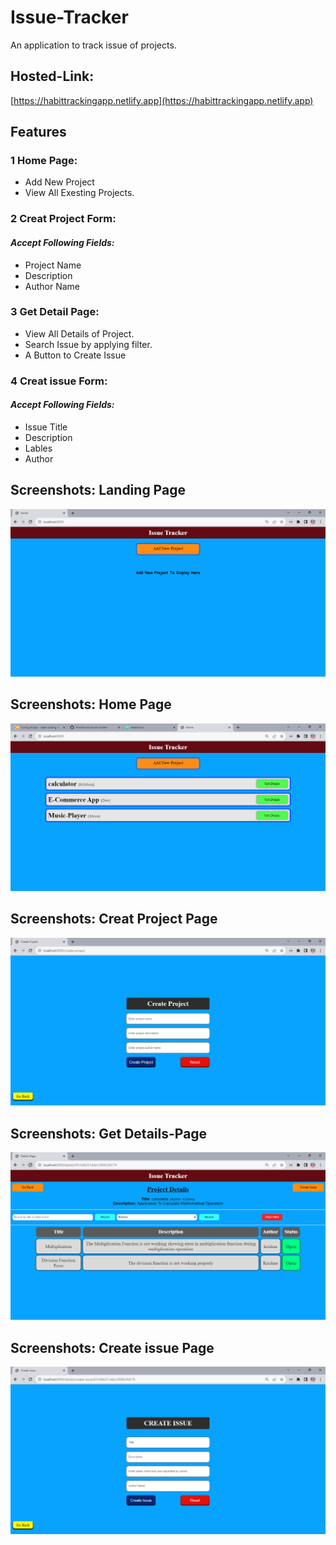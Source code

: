 
# Issue-Tracker
An application to track issue of projects. 

## Hosted-Link:
[https://habittrackingapp.netlify.app](https://habittrackingapp.netlify.app)

## Features
### 1 Home Page: 
- Add New Project
- View All Exesting Projects.

### 2 Creat Project Form:
#### *Accept Following Fields:*
- Project Name
- Description
- Author Name

### 3 Get Detail Page:
- View All Details of Project.
- Search Issue by applying filter.
- A Button to Create Issue

### 4 Creat issue Form:
#### *Accept Following Fields:*
- Issue Title
- Description
- Lables
- Author

## Screenshots: Landing Page

![App Screenshot](/assets/images/Landing-Page.png)

## Screenshots: Home Page

![App Screenshot](/assets/images/Home-page.png)

## Screenshots: Creat Project Page

![App Screenshot](/assets/images/Create-Project.png)

## Screenshots: Get Details-Page

![App Screenshot](/assets/images/Get-Detail.png)

## Screenshots: Create issue Page

![App Screenshot](/assets/images/Create-Issue.png)


